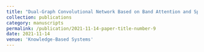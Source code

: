 ```yaml
---
title: "Dual-Graph Convolutional Network Based on Band Attention and Sparse Constraint for Hyperspectral Band Selection"
collection: publications
category: manuscripts
permalink: /publication/2021-11-14-paper-title-number-9
date: 2021-11-14
venue: 'Knowledge-Based Systems'
---
```

